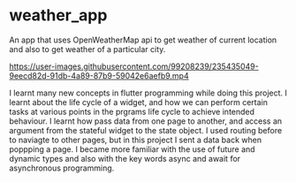 # weather_app
An app that uses OpenWeatherMap api to get weather of current location and also to get weather of a particular city.

https://user-images.githubusercontent.com/99208239/235435049-9eecd82d-91db-4a89-87b9-59042e6aefb9.mp4

I learnt many new concepts in flutter programming while doing this project.
I learnt about the life cycle of a widget, and how we can perform certain tasks at various points in the prgrams life cycle to achieve intended behaviour.
I learnt how pass data from one page to another, and access an argument from the stateful widget to the state object.
I used routing before to naviagte to other pages, but in this project I sent a data back when poppping a page.
I became more familiar with the use of future and dynamic types and also with the key words async and await for asynchronous programming.
